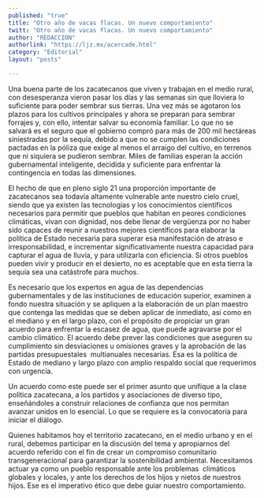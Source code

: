 ```yaml
---
published: "true"
title: "Otro año de vacas flacas. Un nuevo comportamiento"
twitt: "Otro año de vacas flacas. Un nuevo comportamiento"
author: "REDACCION"
authorlink: "https://ljz.mx/acercade.html"
category: "Editorial"
layout: "posts"

---
```



  Una buena parte de los zacatecanos que viven y trabajan en el medio rural, con desesperanza vieron pasar los días y las semanas sin que lloviera lo suficiente para poder sembrar sus tierras. Una vez más se agotaron los plazos para los cultivos principales y ahora se preparan para sembrar forrajes y, con ello, intentar salvar su economía familiar. Lo que no se salvará es el seguro que el gobierno compró para más de 200 mil hectáreas siniestradas por la sequía, debido a que no se cumplen las condiciones pactadas en la póliza que exige al menos el arraigo del cultivo, en terrenos que ni siquiera se pudieron sembrar. Miles de familias esperan la acción gubernamental inteligente, decidida y suficiente para enfrentar la contingencia en todas las dimensiones.



  El hecho de que en pleno siglo 21 una proporción importante de zacatecanos sea todavía altamente vulnerable ante nuestro cielo cruel, siendo que ya existen las tecnologías y los conocimientos científicos necesarios para permitir que pueblos que habitan en peores condiciones climáticas, vivan con dignidad, nos debe llenar de vergüenza por no haber sido capaces de reunir a nuestros mejores científicos para elaborar la política de Estado necesaria para superar esa manifestación de atraso e irresponsabilidad, e incrementar significativamente nuestra capacidad para capturar el agua de lluvia, y para utilizarla con eficiencia. Si otros pueblos pueden vivir y producir en el desierto, no es aceptable que en esta tierra la sequía sea una catástrofe para muchos.



  Es necesario que los expertos en agua de las dependencias gubernamentales y de las instituciones de educación superior, examinen a fondo nuestra situación y se apliquen a la elaboración de un plan maestro que contenga las medidas que se deben aplicar de inmediato, así como en el mediano y en el largo plazo, con el propósito de propiciar un gran acuerdo para enfrentar la escasez de agua, que puede agravarse por el cambio climático. El acuerdo debe prever las condiciones que aseguren su cumplimiento sin desviaciones u omisiones graves y la aprobación de las partidas presupuestales  multianuales necesarias. Esa es la política de Estado de mediano y largo plazo con amplio respaldo social que requerimos con urgencia.



  Un acuerdo como este puede ser el primer asunto que unifique a la clase política zacatecana, a los partidos y asociaciones de diverso tipo, enseñándoles a construir relaciones de confianza que nos permitan avanzar unidos en lo esencial. Lo que se requiere es la convocatoria para iniciar el diálogo.



  Quienes habitamos hoy el territorio zacatecano, en el medio urbano y en el rural, debemos participar en la discusión del tema y apropiarnos del acuerdo referido con el fin de crear un compromiso comunitario transgeneracional para garantizar la sostenibilidad ambiental. Necesitamos actuar ya como un pueblo responsable ante los problemas  climáticos globales y locales, y ante los derechos de los hijos y nietos de nuestros hijos. Ese es el imperativo ético que debe guiar nuestro comportamiento.

